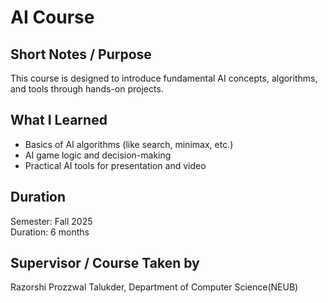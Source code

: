 # AI Course

## Short Notes / Purpose
This course is designed to introduce fundamental AI concepts, algorithms, and tools through hands-on projects.

## What I Learned
- Basics of AI algorithms (like search, minimax, etc.)
- AI game logic and decision-making
- Practical AI tools for presentation and video

## Duration
Semester: Fall 2025  
Duration: 6 months

## Supervisor / Course Taken by
Razorshi Prozzwal Talukder,
Department of Computer Science(NEUB)


